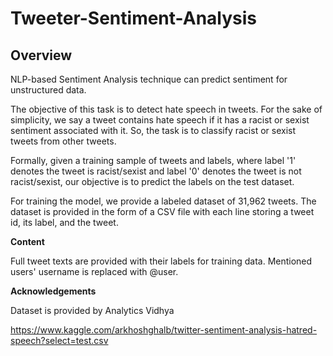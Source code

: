 # Tweeter-Sentiment-Analysis

## Overview

NLP-based Sentiment Analysis technique can predict sentiment for unstructured data.

The objective of this task is to detect hate speech in tweets. For the sake of simplicity, we say a tweet contains hate speech if it has a racist or sexist sentiment associated with it. So, the task is to classify racist or sexist tweets from other tweets.

Formally, given a training sample of tweets and labels, where label '1' denotes the tweet is racist/sexist and label '0' denotes the tweet is not racist/sexist, our objective is to predict the labels on the test dataset.

For training the model, we provide a labeled dataset of 31,962 tweets. The dataset is provided in the form of a CSV file with each line storing a tweet id, its label, and the tweet.

**Content**

Full tweet texts are provided with their labels for training data.
Mentioned users' username is replaced with @user.

**Acknowledgements**

Dataset is provided by Analytics Vidhya

https://www.kaggle.com/arkhoshghalb/twitter-sentiment-analysis-hatred-speech?select=test.csv

